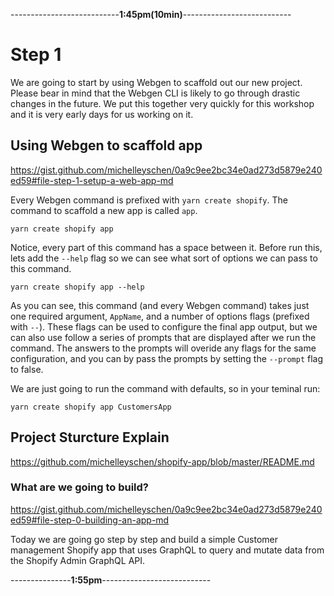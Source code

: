 ---------------------------**1:45pm(10min)**---------------------------
# Step 1

We are going to start by using Webgen to scaffold out our new project. Please bear in mind that the Webgen CLI is likely to go through drastic changes in the future. We put this together very quickly for this workshop and it is very early days for us working on it.

## Using Webgen to scaffold app

https://gist.github.com/michelleyschen/0a9c9ee2bc34e0ad273d5879e240ed59#file-step-1-setup-a-web-app-md

Every Webgen command is prefixed with `yarn create shopify`. The command to scaffold a new app is called `app`.

`yarn create shopify app`

Notice, every part of this command has a space between it. Before run this, lets add the `--help` flag so we can see what sort of options we can pass to this command.

`yarn create shopify app --help`

As you can see, this command (and every Webgen command) takes just one required argument, `AppName`, and a number of options flags (prefixed with `--`). These flags can be used to configure the final app output, but we can also use follow a series of prompts that are displayed after we run the command. The answers to the prompts will overide any flags for the same configuration, and you can by pass the prompts by setting the `--prompt` flag to false.

We are just going to run the command with defaults, so in your teminal run:

`yarn create shopify app CustomersApp`

## Project Sturcture Explain
https://github.com/michelleyschen/shopify-app/blob/master/README.md

### What are we going to build?

https://gist.github.com/michelleyschen/0a9c9ee2bc34e0ad273d5879e240ed59#file-step-0-building-an-app-md

Today we are going go step by step and build a simple Customer management Shopify app that uses GraphQL to query and mutate data from the Shopify Admin GraphQL API.


---------------**1:55pm**---------------------------
